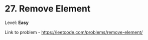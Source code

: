 # 27. Remove Element

Level: **Easy**

Link to problem - https://leetcode.com/problems/remove-element/
